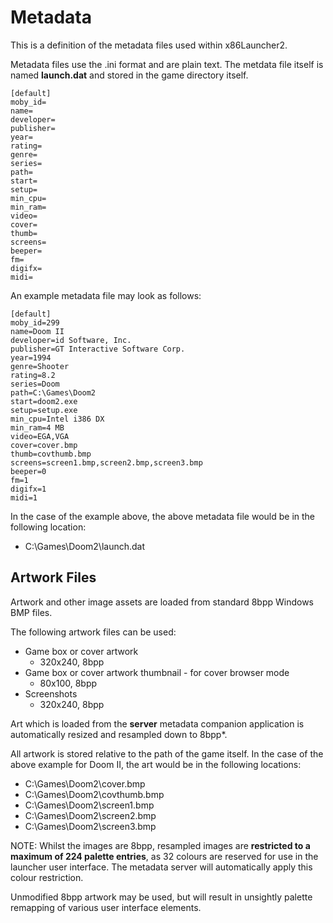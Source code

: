 # Metadata

This is a definition of the metadata files used within x86Launcher2.

Metadata files use the .ini format and are plain text. The metdata file itself is named **launch.dat** and stored in the game directory itself.

```
[default]
moby_id=
name=
developer=
publisher=
year=
rating=
genre=
series=
path=
start=
setup=
min_cpu=
min_ram=
video=
cover=
thumb=
screens=
beeper=
fm=
digifx=
midi=
```

An example metadata file may look as follows:

```
[default]
moby_id=299
name=Doom II
developer=id Software, Inc.
publisher=GT Interactive Software Corp.
year=1994
genre=Shooter
rating=8.2
series=Doom
path=C:\Games\Doom2
start=doom2.exe
setup=setup.exe
min_cpu=Intel i386 DX
min_ram=4 MB
video=EGA,VGA
cover=cover.bmp
thumb=covthumb.bmp
screens=screen1.bmp,screen2.bmp,screen3.bmp
beeper=0
fm=1
digifx=1
midi=1
```

In the case of the example above, the above metadata file would be in the following location:

   * C:\Games\Doom2\launch.dat

## Artwork Files

Artwork and other image assets are loaded from standard 8bpp Windows BMP files.

The following artwork files can be used:

   * Game box or cover artwork
     * 320x240, 8bpp
   * Game box or cover artwork thumbnail - for cover browser mode
     * 80x100, 8bpp
   * Screenshots
     * 320x240, 8bpp

Art which is loaded from the **server** metadata companion application is automatically resized and resampled down to 8bpp*.

All artwork is stored relative to the path of the game itself. In the case of the above example for Doom II, the art would be in the following locations:

   * C:\Games\Doom2\cover.bmp
   * C:\Games\Doom2\covthumb.bmp
   * C:\Games\Doom2\screen1.bmp
   * C:\Games\Doom2\screen2.bmp
   * C:\Games\Doom2\screen3.bmp

NOTE: Whilst the images are 8bpp, resampled images are **restricted to a maximum of 224 palette entries**, as 32 colours are reserved for use in the launcher user interface. The metadata server will automatically apply this colour restriction. 

Unmodified 8bpp artwork may be used, but will result in unsightly palette remapping of various user interface elements.